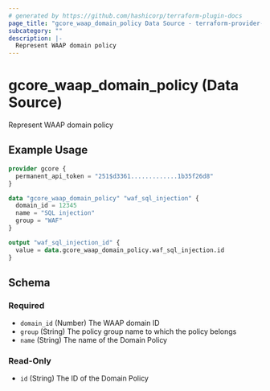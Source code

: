 ```yaml
---
# generated by https://github.com/hashicorp/terraform-plugin-docs
page_title: "gcore_waap_domain_policy Data Source - terraform-provider-gcore"
subcategory: ""
description: |-
  Represent WAAP domain policy
---
```


# gcore_waap_domain_policy (Data Source)

Represent WAAP domain policy

## Example Usage

```terraform
provider gcore {
  permanent_api_token = "251$d3361.............1b35f26d8"
}

data "gcore_waap_domain_policy" "waf_sql_injection" {
  domain_id = 12345
  name = "SQL injection"
  group = "WAF"
}

output "waf_sql_injection_id" {
  value = data.gcore_waap_domain_policy.waf_sql_injection.id
}
```

<!-- schema generated by tfplugindocs -->
## Schema

### Required

- `domain_id` (Number) The WAAP domain ID
- `group` (String) The policy group name to which the policy belongs
- `name` (String) The name of the Domain Policy

### Read-Only

- `id` (String) The ID of the Domain Policy
